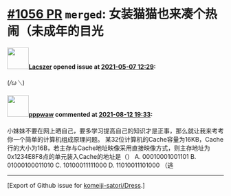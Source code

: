 # [\#1056 PR](https://github.com/komeiji-satori/Dress/pull/1056) `merged`: 女装猫猫也来凑个热闹（未成年的目光

#### <img src="https://avatars.githubusercontent.com/u/83819915?u=e54179bd53f656e51d19db5d5a7e8acdb10f3db6&v=4" width="50">[Lacszer](https://github.com/Lacszer) opened issue at [2021-05-07 12:29](https://github.com/komeiji-satori/Dress/pull/1056):

(*/ω＼*)

#### <img src="https://avatars.githubusercontent.com/u/17200045?u=25ec34233af3d79dc0d6f84df7ed9492d905f33b&v=4" width="50">[pppwaw](https://github.com/pppwaw) commented at [2021-08-12 19:33](https://github.com/komeiji-satori/Dress/pull/1056#issuecomment-897912444):

小妹妹不要在网上晒自己，要多学习提高自己的知识才是正事，那么就让我来考考你一个简单的计算机组成原理问题。
某32位计算机的Cache容量为16KB，Cache行的大小为16B，若主存与Cache地址映像采用直接映像方式，则主存地址为0x1234E8F8点的单元装入Cache的地址是（）
A. 00010001001101
B. 01000100011010
C. 10100011111000
D. 11010011101000
（逃


-------------------------------------------------------------------------------



[Export of Github issue for [komeiji-satori/Dress](https://github.com/komeiji-satori/Dress).]
